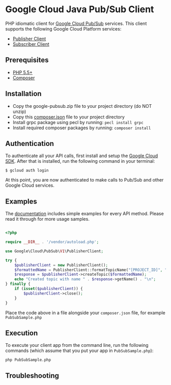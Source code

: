 Google Cloud Java Pub/Sub Client
================================

PHP idiomatic client for [Google Cloud Pub/Sub](https://cloud.google.com/pubsub/) services.
This client supports the following Google Cloud Platform services:

- [Publisher Client](https://michaelbausor.github.io/master/Google/Cloud/PubSub/V1/PublisherClient.html)
- [Subscriber Client](https://michaelbausor.github.io/master/Google/Cloud/PubSub/V1/SubscriberClient.html)

Prerequisites
----------

- [PHP 5.5+](http://php.net/downloads.php)
- [Composer](https://getcomposer.org/download/)

Installation
----------

- Copy the google-pubsub.zip file to your project directory (do NOT unzip)
- Copy this [composer.json](https://michaelbausor.github.io/files/composer.json) file to your project directory
- Install grpc package using pecl by running: `pecl install grpc`
- Install required composer packages by running: `composer install`

Authentication
--------------

To authenticate all your API calls, first install and setup the [Google Cloud SDK](https://cloud.google.com/sdk/).
After that is installed, run the following command in your terminal:

```
$ gcloud auth login
```
At this point, you are now authenticated to make calls to Pub/Sub and other Google Cloud services.

Examples
-------------

The [documentation](https://michaelbausor.github.io/master/index.html)
includes simple examples for every API method. Please read it through for more usage samples.


```php

<?php

require __DIR__ . '/vendor/autoload.php';

use Google\Cloud\PubSub\V1\PublisherClient;

try {
    $publisherClient = new PublisherClient();
    $formattedName = PublisherClient::formatTopicName("[PROJECT_ID]", "[TOPIC_ID]");
    $response = $publisherClient->createTopic($formattedName);
    echo "Created topic with name " . $response->getName() . "\n";
} finally {
    if (isset($publisherClient)) {
        $publisherClient->close();
    }
}
```

Place the code above in a file alongside your `composer.json` file, for example
`PubSubSample.php`


Execution
--------------

To execute your client app from the command line, run the following commands (which assume that
you put your app in `PubSubSample.php`):

```
php PubSubSample.php
```

Troubleshooting
-------------


